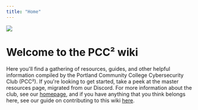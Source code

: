 ```yaml
---
title: "Home"
---
```

![](https://pcc-cybersecurity-club.github.io/assets/images/PCCCC_Simple_Logo_T.png)

# Welcome to the PCC² wiki

Here you'll find a gathering of resources, guides, and other helpful information compiled by the Portland Community College Cybersecurity Club (PCC²). If you're looking to get started, take a peek at the master resources page, migrated from our Discord. For more information about the club, see our [homepage](https://pcc-cybersecurity-club.github.io/), and if you have anything that you think belongs here, see our guide on contributing to this wiki [here](/contributing).

